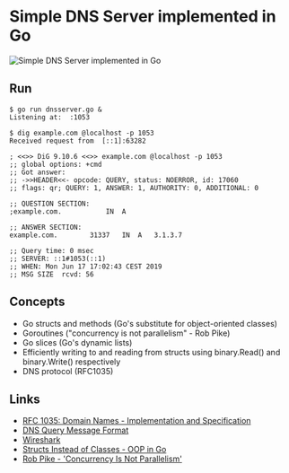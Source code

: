Simple DNS Server implemented in Go
===================================

![Simple DNS Server implemented in Go](https://raw.githubusercontent.com/dlorch/dnsserver/master/dnsserver-go.gif)

Run
---

```
$ go run dnsserver.go &
Listening at:  :1053

$ dig example.com @localhost -p 1053
Received request from  [::1]:63282

; <<>> DiG 9.10.6 <<>> example.com @localhost -p 1053
;; global options: +cmd
;; Got answer:
;; ->>HEADER<<- opcode: QUERY, status: NOERROR, id: 17060
;; flags: qr; QUERY: 1, ANSWER: 1, AUTHORITY: 0, ADDITIONAL: 0

;; QUESTION SECTION:
;example.com.			IN	A

;; ANSWER SECTION:
example.com.		31337	IN	A	3.1.3.7

;; Query time: 0 msec
;; SERVER: ::1#1053(::1)
;; WHEN: Mon Jun 17 17:02:43 CEST 2019
;; MSG SIZE  rcvd: 56
```

Concepts
--------

* Go structs and methods (Go's substitute for object-oriented classes)
* Goroutines ("concurrency is not parallelism" - Rob Pike)
* Go slices (Go's dynamic lists)
* Efficiently writing to and reading from structs using binary.Read() and binary.Write() respectively
* DNS protocol (RFC1035)

Links
-----

* [RFC 1035: Domain Names - Implementation and Specification](https://www.ietf.org/rfc/rfc1035.txt)
* [DNS Query Message Format](http://www.firewall.cx/networking-topics/protocols/domain-name-system-dns/160-protocols-dns-query.html)
* [Wireshark](https://www.wireshark.org/)
* [Structs Instead of Classes - OOP in Go](https://golangbot.com/structs-instead-of-classes/)
* [Rob Pike - 'Concurrency Is Not Parallelism'](https://www.youtube.com/watch?v=cN_DpYBzKso)
